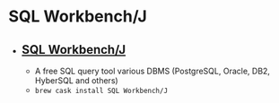 # SQL Workbench/J
- [SQL Workbench/J](https://www.sql-workbench.eu/)
  - 
  - A free SQL query tool various DBMS (PostgreSQL, Oracle, DB2, HyberSQL and others)
  - `brew cask install SQL Workbench/J`
